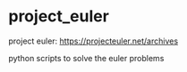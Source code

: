 # project_euler

project euler: https://projecteuler.net/archives

python scripts to solve the euler problems

